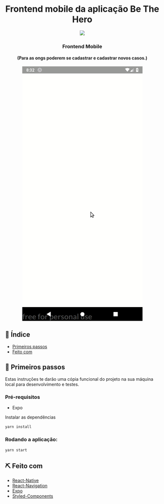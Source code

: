 <h1 align="center">Frontend mobile da aplicação Be The Hero</h1>

<p align="center">
	<a href="https://app.netlify.com/sites/be-the-hero-omnistack/deploys">
		<img src="https://api.netlify.com/api/v1/badges/1cf66fbe-d2e5-4b9d-819f-16afef517b18/deploy-status"></img>
	</a>
</p>

<h3 align="center">Frontend Mobile</h3>
<h4 align="center">(Para as ongs poderem se cadastrar e cadastrar novos casos.)</h4>

<p align="center">
	<img src="../.github/frontend-mobile.gif"></img>
</p>

## :page_facing_up: Índice

- [Primeiros passos](#getting_started)
- [Feito com](#built_using)

## 🏁 Primeiros passos <a name = "getting_started"></a>

Estas instruçōes te darão uma cópia funcional do projeto na sua máquina local para desenvolvimento e testes.

### Pré-requisitos

* Expo

Instalar as dependências

```sh
yarn install
```

### Rodando a aplicação:

```sh
yarn start
```

## ⛏️ Feito com <a name = "built_using"></a>

- [React-Native](https://reactnative.dev/)
- [React-Navigation](https://reactnavigation.org/)
- [Expo](https://expo.io/)
- [Styled-Components](https://styled-components.com/)
